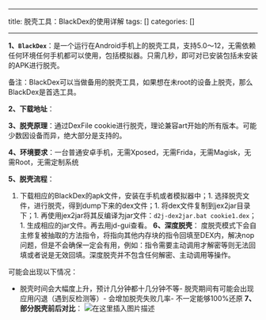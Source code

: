 
--- 
title:  脱壳工具：BlackDex的使用详解 
tags: []
categories: [] 

---
**1、`BlackDex`**：是一个运行在Android手机上的脱壳工具，支持5.0～12，无需依赖任何环境任何手机都可以使用，包括模拟器。只需几秒，即可对已安装包括未安装的APK进行脱壳。

>  
 备注：BlackDex可以当做备用的脱壳工具，如果想在未root的设备上脱壳，那么BlackDex是首选工具。 


**2、下载地址**：

**3、脱壳原理**：通过DexFile cookie进行脱壳，理论兼容art开始的所有版本。可能少数因设备而异，绝大部分是支持的。

**4、环境要求**：一台普通安卓手机，无需Xposed，无需Frida，无需Magisk，无需Root，无需定制系统

**5、脱壳流程**：
1. 下载相应的BlackDex的apk文件，安装在手机或者模拟器中；1. 选择脱壳文件，进行脱壳，得到dump下来的dex文件；1. 将dex文件复制到jex2jar目录下；1. 再使用jex2jar将其反编译为jar文件：`d2j-dex2jar.bat cookie1.dex`；1. 生成相应的jar文件。再去用jd-gui查看。
**6、深度脱壳**： 度脱壳模式下会自主修复被抽取的方法指令，将指向其他内存块的指令回填至DEX内，解决nop问题，但是不会确保一定会有用，例如：指令需要主动调用才解密等则无法回填或者说是无效回填。深度脱壳并不包含任何解密、主动调用等操作。

可能会出现以下情况：
- 脱壳时间会大幅度上升，预计几分钟都十几分钟不等- 脱壳期间有可能会出现应用闪退（遇到反检测等）- 会增加脱壳失败几率- 不一定能够100%还原
**7、部分脱壳前后对比**： <img src="https://img-blog.csdnimg.cn/1799b9e714ea4c71923a7d68491244e2.png" alt="在这里插入图片描述">
